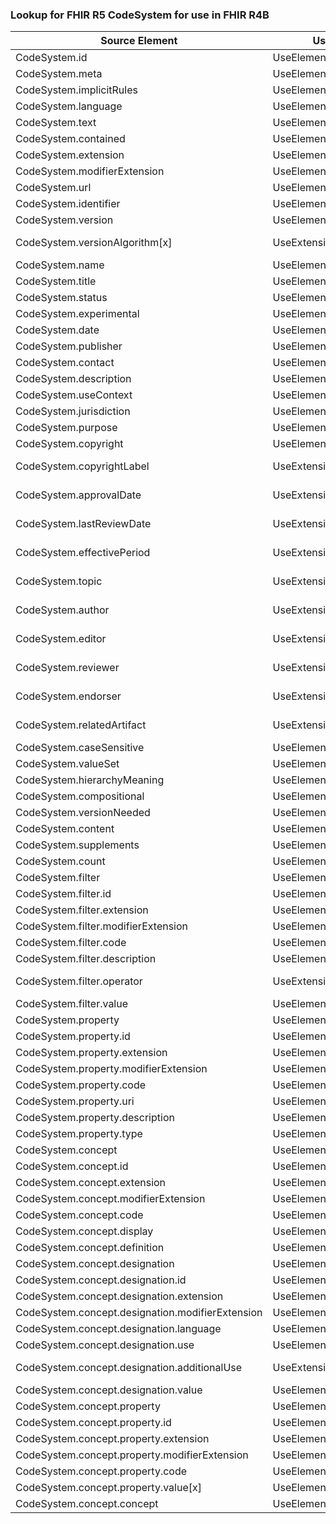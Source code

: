 ### Lookup for FHIR R5 CodeSystem for use in FHIR R4B

| Source Element | Usage | Target |
| -------------- | ----- | ------ |
| CodeSystem.id | UseElementSameName | CodeSystem.id |
| CodeSystem.meta | UseElementSameName | CodeSystem.meta |
| CodeSystem.implicitRules | UseElementSameName | CodeSystem.implicitRules |
| CodeSystem.language | UseElementSameName | CodeSystem.language |
| CodeSystem.text | UseElementSameName | CodeSystem.text |
| CodeSystem.contained | UseElementSameName | CodeSystem.contained |
| CodeSystem.extension | UseElementSameName | CodeSystem.extension |
| CodeSystem.modifierExtension | UseElementSameName | CodeSystem.modifierExtension |
| CodeSystem.url | UseElementSameName | CodeSystem.url |
| CodeSystem.identifier | UseElementSameName | CodeSystem.identifier |
| CodeSystem.version | UseElementSameName | CodeSystem.version |
| CodeSystem.versionAlgorithm[x] | UseExtension | http://hl7.org/fhir/5.0/StructureDefinition/extension-CodeSystem.versionAlgorithm |
| CodeSystem.name | UseElementSameName | CodeSystem.name |
| CodeSystem.title | UseElementSameName | CodeSystem.title |
| CodeSystem.status | UseElementSameName | CodeSystem.status |
| CodeSystem.experimental | UseElementSameName | CodeSystem.experimental |
| CodeSystem.date | UseElementSameName | CodeSystem.date |
| CodeSystem.publisher | UseElementSameName | CodeSystem.publisher |
| CodeSystem.contact | UseElementSameName | CodeSystem.contact |
| CodeSystem.description | UseElementSameName | CodeSystem.description |
| CodeSystem.useContext | UseElementSameName | CodeSystem.useContext |
| CodeSystem.jurisdiction | UseElementSameName | CodeSystem.jurisdiction |
| CodeSystem.purpose | UseElementSameName | CodeSystem.purpose |
| CodeSystem.copyright | UseElementSameName | CodeSystem.copyright |
| CodeSystem.copyrightLabel | UseExtension | http://hl7.org/fhir/5.0/StructureDefinition/extension-CodeSystem.copyrightLabel |
| CodeSystem.approvalDate | UseExtension | http://hl7.org/fhir/5.0/StructureDefinition/extension-CodeSystem.approvalDate |
| CodeSystem.lastReviewDate | UseExtension | http://hl7.org/fhir/5.0/StructureDefinition/extension-CodeSystem.lastReviewDate |
| CodeSystem.effectivePeriod | UseExtension | http://hl7.org/fhir/5.0/StructureDefinition/extension-CodeSystem.effectivePeriod |
| CodeSystem.topic | UseExtension | http://hl7.org/fhir/5.0/StructureDefinition/extension-CodeSystem.topic |
| CodeSystem.author | UseExtension | http://hl7.org/fhir/5.0/StructureDefinition/extension-CodeSystem.author |
| CodeSystem.editor | UseExtension | http://hl7.org/fhir/5.0/StructureDefinition/extension-CodeSystem.editor |
| CodeSystem.reviewer | UseExtension | http://hl7.org/fhir/5.0/StructureDefinition/extension-CodeSystem.reviewer |
| CodeSystem.endorser | UseExtension | http://hl7.org/fhir/5.0/StructureDefinition/extension-CodeSystem.endorser |
| CodeSystem.relatedArtifact | UseExtension | http://hl7.org/fhir/5.0/StructureDefinition/extension-CodeSystem.relatedArtifact |
| CodeSystem.caseSensitive | UseElementSameName | CodeSystem.caseSensitive |
| CodeSystem.valueSet | UseElementSameName | CodeSystem.valueSet |
| CodeSystem.hierarchyMeaning | UseElementSameName | CodeSystem.hierarchyMeaning |
| CodeSystem.compositional | UseElementSameName | CodeSystem.compositional |
| CodeSystem.versionNeeded | UseElementSameName | CodeSystem.versionNeeded |
| CodeSystem.content | UseElementSameName | CodeSystem.content |
| CodeSystem.supplements | UseElementSameName | CodeSystem.supplements |
| CodeSystem.count | UseElementSameName | CodeSystem.count |
| CodeSystem.filter | UseElementSameName | CodeSystem.filter |
| CodeSystem.filter.id | UseElementSameName | CodeSystem.filter.id |
| CodeSystem.filter.extension | UseElementSameName | CodeSystem.filter.extension |
| CodeSystem.filter.modifierExtension | UseElementSameName | CodeSystem.filter.modifierExtension |
| CodeSystem.filter.code | UseElementSameName | CodeSystem.filter.code |
| CodeSystem.filter.description | UseElementSameName | CodeSystem.filter.description |
| CodeSystem.filter.operator | UseExtension | http://hl7.org/fhir/5.0/StructureDefinition/extension-CodeSystem.filter.operator |
| CodeSystem.filter.value | UseElementSameName | CodeSystem.filter.value |
| CodeSystem.property | UseElementSameName | CodeSystem.property |
| CodeSystem.property.id | UseElementSameName | CodeSystem.property.id |
| CodeSystem.property.extension | UseElementSameName | CodeSystem.property.extension |
| CodeSystem.property.modifierExtension | UseElementSameName | CodeSystem.property.modifierExtension |
| CodeSystem.property.code | UseElementSameName | CodeSystem.property.code |
| CodeSystem.property.uri | UseElementSameName | CodeSystem.property.uri |
| CodeSystem.property.description | UseElementSameName | CodeSystem.property.description |
| CodeSystem.property.type | UseElementSameName | CodeSystem.property.type |
| CodeSystem.concept | UseElementSameName | CodeSystem.concept |
| CodeSystem.concept.id | UseElementSameName | CodeSystem.concept.id |
| CodeSystem.concept.extension | UseElementSameName | CodeSystem.concept.extension |
| CodeSystem.concept.modifierExtension | UseElementSameName | CodeSystem.concept.modifierExtension |
| CodeSystem.concept.code | UseElementSameName | CodeSystem.concept.code |
| CodeSystem.concept.display | UseElementSameName | CodeSystem.concept.display |
| CodeSystem.concept.definition | UseElementSameName | CodeSystem.concept.definition |
| CodeSystem.concept.designation | UseElementSameName | CodeSystem.concept.designation |
| CodeSystem.concept.designation.id | UseElementSameName | CodeSystem.concept.designation.id |
| CodeSystem.concept.designation.extension | UseElementSameName | CodeSystem.concept.designation.extension |
| CodeSystem.concept.designation.modifierExtension | UseElementSameName | CodeSystem.concept.designation.modifierExtension |
| CodeSystem.concept.designation.language | UseElementSameName | CodeSystem.concept.designation.language |
| CodeSystem.concept.designation.use | UseElementSameName | CodeSystem.concept.designation.use |
| CodeSystem.concept.designation.additionalUse | UseExtension | http://hl7.org/fhir/5.0/StructureDefinition/extension-CodeSystem.concept.designation.additionalUse |
| CodeSystem.concept.designation.value | UseElementSameName | CodeSystem.concept.designation.value |
| CodeSystem.concept.property | UseElementSameName | CodeSystem.concept.property |
| CodeSystem.concept.property.id | UseElementSameName | CodeSystem.concept.property.id |
| CodeSystem.concept.property.extension | UseElementSameName | CodeSystem.concept.property.extension |
| CodeSystem.concept.property.modifierExtension | UseElementSameName | CodeSystem.concept.property.modifierExtension |
| CodeSystem.concept.property.code | UseElementSameName | CodeSystem.concept.property.code |
| CodeSystem.concept.property.value[x] | UseElementSameName | CodeSystem.concept.property.value[x] |
| CodeSystem.concept.concept | UseElementSameName | CodeSystem.concept.concept |
